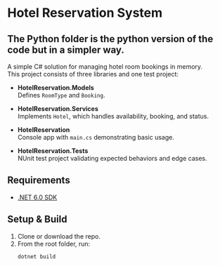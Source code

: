 # Hotel Reservation System

## The Python folder is the python version of the code but in a simpler way. 

A simple C# solution for managing hotel room bookings in memory.  
This project consists of three libraries and one test project:

- **HotelReservation.Models**  
  Defines `RoomType` and `Booking`.

- **HotelReservation.Services**  
  Implements `Hotel`, which handles availability, booking, and status.

- **HotelReservation**  
  Console app with `main.cs` demonstrating basic usage.

- **HotelReservation.Tests**  
  NUnit test project validating expected behaviors and edge cases.

## Requirements

- [.NET 6.0 SDK](https://dotnet.microsoft.com/download/dotnet/6.0)

## Setup & Build

1. Clone or download the repo.
2. From the root folder, run:
   ```sh
   dotnet build
